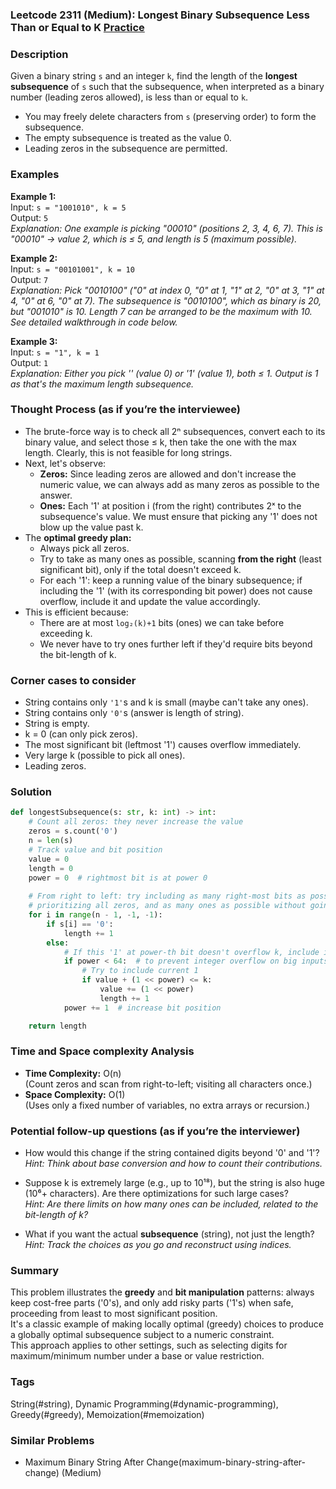 ### Leetcode 2311 (Medium): Longest Binary Subsequence Less Than or Equal to K [Practice](https://leetcode.com/problems/longest-binary-subsequence-less-than-or-equal-to-k)

### Description  
Given a binary string `s` and an integer `k`, find the length of the **longest subsequence** of `s` such that the subsequence, when interpreted as a binary number (leading zeros allowed), is less than or equal to `k`.  
- You may freely delete characters from `s` (preserving order) to form the subsequence.
- The empty subsequence is treated as the value 0.
- Leading zeros in the subsequence are permitted.

### Examples  

**Example 1:**  
Input: `s = "1001010", k = 5`  
Output: `5`  
*Explanation: One example is picking "00010" (positions 2, 3, 4, 6, 7). This is "00010" → value 2, which is ≤ 5, and length is 5 (maximum possible).*

**Example 2:**  
Input: `s = "00101001", k = 10`  
Output: `7`  
*Explanation: Pick "0010100" ("0" at index 0, "0" at 1, "1" at 2, "0" at 3, "1" at 4, "0" at 6, "0" at 7). The subsequence is "0010100", which as binary is 20, but "001010" is 10. Length 7 can be arranged to be the maximum with 10. See detailed walkthrough in code below.*

**Example 3:**  
Input: `s = "1", k = 1`  
Output: `1`  
*Explanation: Either you pick '' (value 0) or '1' (value 1), both ≤ 1. Output is 1 as that's the maximum length subsequence.*

### Thought Process (as if you’re the interviewee)  
- The brute-force way is to check all 2ⁿ subsequences, convert each to its binary value, and select those ≤ k, then take the one with the max length. Clearly, this is not feasible for long strings.
- Next, let's observe:
   - **Zeros:** Since leading zeros are allowed and don't increase the numeric value, we can always add as many zeros as possible to the answer.
   - **Ones:** Each '1' at position i (from the right) contributes 2ˣ to the subsequence's value. We must ensure that picking any '1' does not blow up the value past k.
- The **optimal greedy plan:**  
  - Always pick all zeros.
  - Try to take as many ones as possible, scanning **from the right** (least significant bit), only if the total doesn't exceed k.
  - For each '1': keep a running value of the binary subsequence; if including the '1' (with its corresponding bit power) does not cause overflow, include it and update the value accordingly.
- This is efficient because:
   - There are at most `log₂(k)+1` bits (ones) we can take before exceeding k.  
   - We never have to try ones further left if they'd require bits beyond the bit-length of k.

### Corner cases to consider  
- String contains only `'1'`s and k is small (maybe can't take any ones).
- String contains only `'0'`s (answer is length of string).
- String is empty.
- k = 0 (can only pick zeros).
- The most significant bit (leftmost '1') causes overflow immediately.
- Very large k (possible to pick all ones).
- Leading zeros.

### Solution

```python
def longestSubsequence(s: str, k: int) -> int:
    # Count all zeros: they never increase the value
    zeros = s.count('0')
    n = len(s)
    # Track value and bit position
    value = 0
    length = 0
    power = 0  # rightmost bit is at power 0
    
    # From right to left: try including as many right-most bits as possible,
    # prioritizing all zeros, and as many ones as possible without going over k.
    for i in range(n - 1, -1, -1):
        if s[i] == '0':
            length += 1
        else:
            # If this '1' at power-th bit doesn't overflow k, include it
            if power < 64:  # to prevent integer overflow on big inputs
                # Try to include current 1
                if value + (1 << power) <= k:
                    value += (1 << power)
                    length += 1
            power += 1  # increase bit position

    return length
```

### Time and Space complexity Analysis  

- **Time Complexity:** O(n)  
  (Count zeros and scan from right-to-left; visiting all characters once.)
- **Space Complexity:** O(1)  
  (Uses only a fixed number of variables, no extra arrays or recursion.)

### Potential follow-up questions (as if you’re the interviewer)  

- How would this change if the string contained digits beyond '0' and '1'?  
  *Hint: Think about base conversion and how to count their contributions.*

- Suppose k is extremely large (e.g., up to 10¹⁸), but the string is also huge (10⁶+ characters). Are there optimizations for such large cases?  
  *Hint: Are there limits on how many ones can be included, related to the bit-length of k?*

- What if you want the actual **subsequence** (string), not just the length?  
  *Hint: Track the choices as you go and reconstruct using indices.*

### Summary
This problem illustrates the **greedy** and **bit manipulation** patterns: always keep cost-free parts ('0's), and only add risky parts ('1's) when safe, proceeding from least to most significant position.  
It's a classic example of making locally optimal (greedy) choices to produce a globally optimal subsequence subject to a numeric constraint.  
This approach applies to other settings, such as selecting digits for maximum/minimum number under a base or value restriction.

### Tags
String(#string), Dynamic Programming(#dynamic-programming), Greedy(#greedy), Memoization(#memoization)

### Similar Problems
- Maximum Binary String After Change(maximum-binary-string-after-change) (Medium)